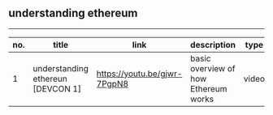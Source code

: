 ## understanding ethereum
---
no. | title | link | description | type
--- | ----- | ---- | ----------- | ----
1 | understanding ethereun [DEVCON 1] | https://youtu.be/gjwr-7PgpN8 | basic overview of how Ethereum works | video
